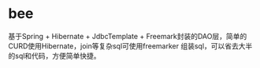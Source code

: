 # bee
基于Spring + Hibernate + JdbcTemplate + Freemark封装的DAO层，简单的CURD使用Hibernate，join等复杂sql可使用freemarker 组装sql，可以省去大半的sql和代码，方便简单快捷。
